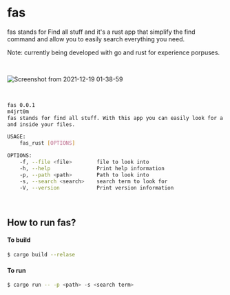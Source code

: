 # fas


fas stands for Find all stuff and it's a rust app that simplify the find command and allow you to easily search everything you need.

Note: currently being developed with go and rust for experience porpuses.

<br>

![Screenshot from 2021-12-19 01-38-59](https://user-images.githubusercontent.com/72045872/146660634-c23031d7-cf50-44fc-86ab-b3375db74e32.png)

<br>

```sh
fas 0.0.1
m4jrt0m
fas stands for find all stuff. With this app you can easily look for a string in your files names
and inside your files.

USAGE:
    fas_rust [OPTIONS]

OPTIONS:
    -f, --file <file>        file to look into
    -h, --help               Print help information
    -p, --path <path>        Path to look into
    -s, --search <search>    search term to look for
    -V, --version            Print version information

```

<br>

## How to run fas?

#### To build

```sh
$ cargo build --relase
```

#### To run

```sh
$ cargo run -- -p <path> -s <search term>
```
